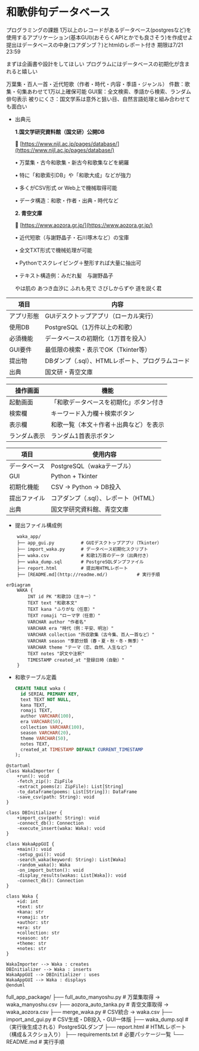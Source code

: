# 和歌俳句データベース

プログラミングの課題
1万以上のレコードがあるデータベース(postgresなど)を使用するアプリケーション(基本GUI)(おそらくAPIとかでも良さそう)を作成せよ
提出はデータベースの中身(コアダンブ？)とhtmlのレポート付き
期限は7/21 23:59

まずは企画書や設計をしてほしい
プログラムにはデータベースの初期化が含まれると嬉しい

万葉集・百人一首・近代短歌（作者・時代・内容・季語・ジャンル）
件数：歌集・句集あわせて1万以上確保可能
GUI案：全文検索、季語から検索、ランダム俳句表示
被りにくさ：国文学系は意外と狙い目、自然言語処理と組み合わせても面白い

- 出典元
    
    **1.国文学研究資料館（国文研）公開DB**
    
    📍 [https://www.nijl.ac.jp/pages/database/](https://www.nijl.ac.jp/pages/database/)
    
    •	万葉集・古今和歌集・新古今和歌集などを網羅
    
    •	特に「和歌索引DB」や「和歌大成」などが強力
    
    •	多くがCSV形式 or Web上で機械取得可能
    
    •	データ構造：和歌・作者・出典・時代など
    
    **2. 青空文庫**
    
    📍 [https://www.aozora.gr.jp/](https://www.aozora.gr.jp/)
    
    •	近代短歌（与謝野晶子・石川啄木など）の宝庫
    
    •	全文TXT形式で機械処理が可能
    
    •	Pythonでスクレイピング＋整形すれば大量に抽出可
    
    •	テキスト構造例：みだれ髪　与謝野晶子
    
    やは肌の あつき血汐に ふれも見で さびしからずや 道を説く君
    

| **項目** | **内容** |
| --- | --- |
| アプリ形態 | GUIデスクトップアプリ（ローカル実行） |
| 使用DB | PostgreSQL（1万件以上の和歌） |
| 必須機能 | データベースの初期化（1万首を投入） |
| GUI要件 | 最低限の検索・表示でOK（Tkinter等） |
| 提出物 | DBダンプ（.sql）、HTMLレポート、プログラムコード |
| 出典 | 国文研・青空文庫 |

| **操作画面** | **機能** |
| --- | --- |
| 起動画面 | 「和歌データベースを初期化」ボタン付き |
| 検索欄 | キーワード入力欄＋検索ボタン |
| 表示欄 | 和歌一覧（本文＋作者＋出典など）を表示 |
| ランダム表示 | ランダム1首表示ボタン |

| **項目** | **使用内容** |
| --- | --- |
| データベース | PostgreSQL（wakaテーブル） |
| GUI | Python + Tkinter |
| 初期化機能 | CSV → Python → DB投入 |
| 提出ファイル | コアダンプ（.sql）、レポート（HTML） |
| 出典 | 国文学研究資料館、青空文庫 |
- 提出ファイル構成例

```
    waka_app/
    ├── app_gui.py          # GUIデスクトップアプリ（Tkinter）
    ├── import_waka.py      # データベース初期化スクリプト
    ├── waka.csv            # 和歌1万首のデータ（出典付き）
    ├── waka_dump.sql       # PostgreSQLダンプファイル
    ├── report.html         # 提出用HTMLレポート
    ├── [README.md](http://readme.md/)           # 実行手順
```
    

```mermaid
erDiagram
    WAKA {
        INT id PK "和歌ID（主キー）"
        TEXT text "和歌本文"
        TEXT kana "ふりがな（任意）"
        TEXT romaji "ローマ字（任意）"
        VARCHAR author "作者名"
        VARCHAR era "時代（例：平安、明治）"
        VARCHAR collection "所収歌集（古今集、百人一首など）"
        VARCHAR season "季節分類（春・夏・秋・冬・無季）"
        VARCHAR theme "テーマ（恋、自然、人生など）"
        TEXT notes "訳文や注釈"
        TIMESTAMP created_at "登録日時（自動）"
    }
```

- 和歌テーブル定義
    
    ```sql
    CREATE TABLE waka (
      id SERIAL PRIMARY KEY,
      text TEXT NOT NULL,
      kana TEXT,
      romaji TEXT,
      author VARCHAR(100),
      era VARCHAR(50),
      collection VARCHAR(100),
      season VARCHAR(20),
      theme VARCHAR(50),
      notes TEXT,
      created_at TIMESTAMP DEFAULT CURRENT_TIMESTAMP
    );
    ```

```plantuml
@startuml
class WakaImporter {
    +run(): void
    -fetch_zip(): ZipFile
    -extract_poems(z: ZipFile): List[String]
    -to_dataframe(poems: List[String]): DataFrame
    -save_csv(path: String): void
}

class DBInitializer {
    +import_csv(path: String): void
    -connect_db(): Connection
    -execute_insert(waka: Waka): void
}

class WakaAppGUI {
    +main(): void
    -setup_gui(): void
    -search_waka(keyword: String): List[Waka]
    -random_waka(): Waka
    -on_import_button(): void
    -display_results(wakas: List[Waka]): void
    -connect_db(): Connection
}

class Waka {
    +id: int
    +text: str
    +kana: str
    +romaji: str
    +author: str
    +era: str
    +collection: str
    +season: str
    +theme: str
    +notes: str
}

WakaImporter --> Waka : creates
DBInitializer --> Waka : inserts
WakaAppGUI --> DBInitializer : uses
WakaAppGUI --> Waka : displays
@enduml
```
full_app_package/
├── full_auto_manyoshu.py      # 万葉集取得 → waka_manyoshu.csv
├── aozora_auto_tanka.py       # 青空文庫取得 → waka_aozora.csv
├── merge_waka.py              # CSV統合 → waka.csv
├── import_and_gui.py          # CSV生成・DB投入・GUI一体版
├── waka_dump.sql              # （実行後生成される）PostgreSQLダンプ
├── report.html                # HTMLレポート（構成＆スクショ入り）
├── requirements.txt           # 必要パッケージ一覧
└── README.md                  # 実行手順

